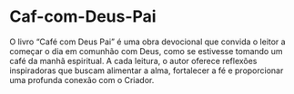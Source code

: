 # Caf-com-Deus-Pai
O livro “Café com Deus Pai” é uma obra devocional que convida o leitor a começar o dia em comunhão com Deus, como se estivesse tomando um café da manhã espiritual. A cada leitura, o autor oferece reflexões inspiradoras que buscam alimentar a alma, fortalecer a fé e proporcionar uma profunda conexão com o Criador.
